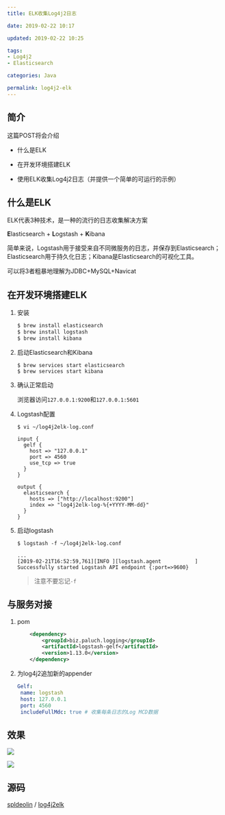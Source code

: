 ```yaml
---
title: ELK收集Log4j2日志

date: 2019-02-22 10:17

updated: 2019-02-22 10:25

tags:
- Log4j2
- Elasticsearch

categories: Java

permalink: log4j2-elk
---
```


## 简介

这篇POST将会介绍

- 什么是ELK

- 在开发环境搭建ELK
- 使用ELK收集Log4j2日志（并提供一个简单的可运行的示例）



## 什么是ELK

ELK代表3种技术，是一种的流行的日志收集解决方案

**E**lasticsearch + **L**ogstash + **K**ibana

简单来说，Logstash用于接受来自不同微服务的日志，并保存到Elasticsearch；Elasticsearch用于持久化日志；Kibana是Elasticsearch的可视化工具。

可以将3者粗暴地理解为JDBC+MySQL+Navicat



## 在开发环境搭建ELK

1. 安装

   ~~~bash
   $ brew install elasticsearch
   $ brew install logstash
   $ brew install kibana
   ~~~

2. 启动Elasticsearch和Kibana

   ~~~shell
   $ brew services start elasticsearch
   $ brew services start kibana
   ~~~

3. 确认正常启动

   浏览器访问`127.0.0.1:9200`和`127.0.0.1:5601`

4. Logstash配置

   ~~~shell
   $ vi ~/log4j2elk-log.conf
   ~~~

   ~~~shell
   input {
     gelf {
       host => "127.0.0.1"
       port => 4560
       use_tcp => true
     }
   }
   
   output {
     elasticsearch {
       hosts => ["http://localhost:9200"]
       index => "log4j2elk-log-%{+YYYY-MM-dd}"
     }
   }
   ~~~

5. 启动logstash

   ~~~shell
   $ logstash -f ~/log4j2elk-log.conf
   
   ...
   [2019-02-21T16:52:59,761][INFO ][logstash.agent           ] Successfully started Logstash API endpoint {:port=>9600}
   ~~~

   > 注意不要忘记`-f`



## 与服务对接

1. pom

   ~~~xml
       <dependency>
           <groupId>biz.paluch.logging</groupId>
           <artifactId>logstash-gelf</artifactId>
           <version>1.13.0</version>
       </dependency>
   ~~~

2. 为log4j2追加新的appender

   ~~~yaml
   Gelf:
   	name: logstash
   	host: 127.0.0.1
   	port: 4560
   	includeFullMdc: true # 收集每条日志的Log MCD数据
   ~~~




## 效果

![](https://raw.githubusercontent.com/spldeolin/log4j2elk/master/sample/console.png)



![](https://raw.githubusercontent.com/spldeolin/log4j2elk/master/sample/kibana.png)



## 源码

[spldeolin](https://github.com/spldeolin) / [log4j2elk](https://github.com/spldeolin/log4j2elk)